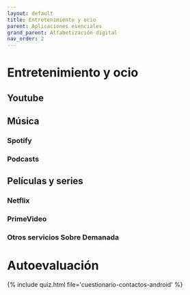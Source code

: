 ```yaml
---
layout: default
title: Entretenimiento y ocio
parent: Aplicaciones esenciales
grand_parent: Alfabetización digital
nav_order: 2
---
```


# Entretenimiento y ocio

## Youtube

## Música

### Spotify

### Podcasts

## Películas y series

### Netflix

### PrimeVideo

### Otros servicios Sobre Demanada

# Autoevaluación

{% include quiz.html file='cuestionario-contactos-android' %}